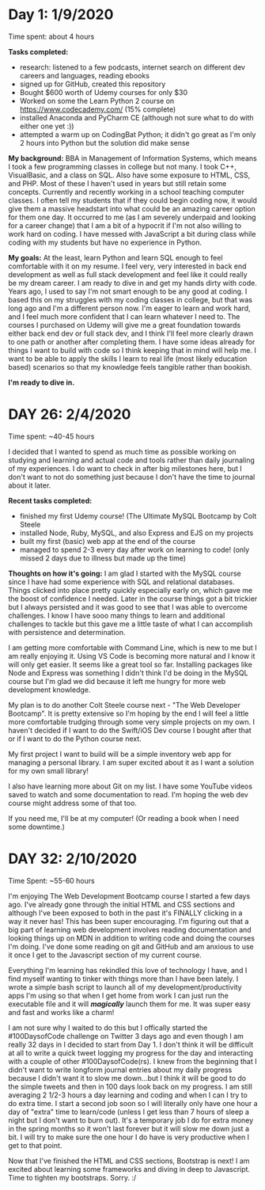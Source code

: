# Day 1: 1/9/2020
 Time spent: about 4 hours

<b>Tasks completed:</b>
- research: listened to a few podcasts, internet search on different dev careers and languages, reading ebooks
- signed up for GitHub, created this repository
- Bought $600 worth of Udemy courses for only $30
- Worked on some the Learn Python 2 course on https://www.codecademy.com/ (15% complete)
- installed Anaconda and PyCharm CE (although not sure what to do with either one yet :))
- attempted a warm up on CodingBat Python; it didn't go great as I'm only 2 hours into Python but the solution did make sense

<b>My background:</b> BBA in Management of Information Systems, which means I took a few programming classes in college but not many. I took C++, VisualBasic, and a class on SQL. Also have some exposure to HTML, CSS, and PHP. Most of these I haven't used in years but still retain some concepts. Currently and recently working in a school teaching computer classes. I often tell my students that if they could begin coding now, it would give them a massive headstart into what could be an amazing career option for them one day. It occurred to me (as I am severely underpaid and looking for a career change) that I am a bit of a hypocrit if I'm not also willing to work hard on coding. I have messed with JavaScript a bit during class while coding with my students but have no experience in Python. 

<b>My goals:</b> At the least, learn Python and learn SQL enough to feel comfortable with it on my resume. I feel very, very interested in back end development as well as full stack development and feel like it could really be my dream career. I am ready to dive in and get my hands dirty with code. Years ago, I used to say I'm not smart enough to be any good at coding. I based this on my struggles with my coding classes in college, but that was long ago and I'm a different person now. I'm eager to learn and work hard, and I feel much more confident that I can learn whatever I need to. The courses I purchased on Udemy will give me a great foundation towards either back end dev or full stack dev, and I think I'll feel more clearly drawn to one path or another after completing them. I have some ideas already for things I want to build with code so I think keeping that in mind will help me. I want to be able to apply the skills I learn to real life (most likely education based) scenarios so that my knowledge feels tangible rather than bookish. 

<b>I'm ready to dive in.</b>


# DAY 26: 2/4/2020
Time spent: ~40-45 hours

I decided that I wanted to spend as much time as possible working on studying and learning and actual code and tools rather than daily journaling of my experiences. I do want to check in after big milestones here, but I don't want to not do something just because I don't have the time to journal about it later. 

<b>Recent tasks completed:</b>
- finished my first Udemy course! (The Ultimate MySQL Bootcamp by Colt Steele
- installed Node, Ruby, MySQL, and also Express and EJS on my projects
- built my first (basic) web app at the end of the course
- managed to spend 2-3 every day after work on learning to code! (only missed 2 days due to illness but made up the time)

<b>Thoughts on how it's going:</b>
I am glad I started with the MySQL course since I have had some experience with SQL and relational databases. Things clicked into place pretty quickly especially early on, which gave me the boost of confidence I needed. Later in the course things got a bit trickier but I always persisted and it was good to see that I was able to overcome challenges. I know I have sooo many things to learn and additional challenges to tackle but this gave me a little taste of what I can accomplish with persistence and determination. 

I am getting more comfortable with Command Line, which is new to me but I am really enjoying it. Using VS Code is becoming more natural and I know it will only get easier. It seems like a great tool so far. Installing packages like Node and Express was something I didn't think I'd be doing in the MySQL course but I'm glad we did because it left me hungry for more web development knowledge.

My plan is to do another Colt Steele course next - "The Web Developer Bootcamp". It is pretty extensive so I'm hoping by the end I will feel a little more comfortable trudging through some very simple projects on my own. I haven't decided if I want to do the Swift/iOS Dev course I bought after that or if I want to do the Python course next.

My first project I want to build will be a simple inventory web app for managing a personal library. I am super excited about it as I want a solution for my own small library!

I also have learning more about Git on my list. I have some YouTube videos saved to watch and some documentation to read. I'm hoping the web dev course might address some of that too. 

If you need me, I'll be at my computer! (Or reading a book when I need some downtime.)

# DAY 32: 2/10/2020
Time Spent: ~55-60 hours

I'm enjoying The Web Development Bootcamp course I started a few days ago. I've already gone through the initial HTML and CSS sections and although I've been exposed to both in the past it's FINALLY clicking in a way it never has! This has been super encouraging. I'm figuring out that a big part of learning web development involves reading documentation and looking things up on MDN in addition to writing code and doing the courses I'm doing. I've done some reading on git and GitHub and am anxious to use it once I get to the Javascript section of my current course. 

Everything I'm learning has rekindled this love of technology I have, and I find myself wanting to tinker with things more than I have been lately. I wrote a simple bash script to launch all of my development/productivity apps I'm using so that when I get home from work I can just run the executable file and it will <b><em>magically</b></em> launch them for me. It was super easy and fast and works like a charm!

I am not sure why I waited to do this but I offically started the #100DaysofCode challenge on Twitter 3 days ago and even though I am really 32 days in I decided to start from Day 1. I don't think it will be difficult at all to write a quick tweet logging my progress for the day and interacting with a couple of other #100DaysofCode(rs). I knew from the beginning that I didn't want to write longform journal entries about my daily progress because I didn't want it to slow me down...but I think it will be good to do the simple tweets and then in 100 days look back on my progress. I am still averaging 2 1/2-3 hours a day learning and coding and when I can I try to do extra time. I start a second job soon so I will literally only have one hour a day of "extra" time to learn/code (unless I get less than 7 hours of sleep a night but I don't want to burn out). It's a temporary job I do for extra money in the spring months so it won't last forever but it will slow me down just a bit. I will try to make sure the one hour I do have is very productive when I get to that point. 

Now that I've finished the HTML and CSS sections, Bootstrap is next! I am excited about learning some frameworks and diving in deep to Javascript. Time to tighten my bootstraps. Sorry. :/
